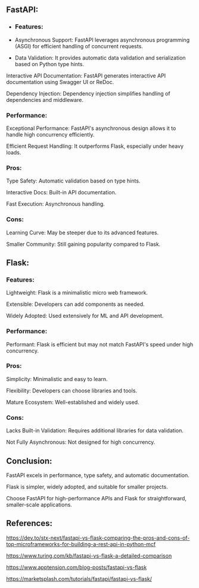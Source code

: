 ## FastAPI: 

 

 - ### Features: 
 
  - Asynchronous Support: FastAPI leverages asynchronous programming (ASGI) for efficient handling of concurrent requests. 
  
  - Data Validation: It provides automatic data validation and serialization based on Python type hints. 
  
  Interactive API Documentation: FastAPI generates interactive API documentation using Swagger UI or ReDoc. 
  
  Dependency Injection: Dependency injection simplifies handling of dependencies and middleware. 
 
  
 
 ### Performance: 
 
  Exceptional Performance: FastAPI's asynchronous design allows it to handle high concurrency efficiently. 
  
  Efficient Request Handling: It outperforms Flask, especially under heavy loads. 
 
  
 
 ### Pros: 
 
  Type Safety: Automatic validation based on type hints. 
  
  Interactive Docs: Built-in API documentation. 
  
  Fast Execution: Asynchronous handling. 
 
  
 
 ### Cons: 
 
  Learning Curve: May be steeper due to its advanced features. 
  
  Smaller Community: Still gaining popularity compared to Flask. 

  

 

## Flask:  

 

 ### Features: 
 
  Lightweight: Flask is a minimalistic micro web framework. 
  
  Extensible: Developers can add components as needed. 
  
  Widely Adopted: Used extensively for ML and API development. 
 
  
 
 ### Performance: 
 
  Performant: Flask is efficient but may not match FastAPI's speed under high concurrency. 
 
  
 
 ### Pros: 
 
  Simplicity: Minimalistic and easy to learn. 
  
  Flexibility: Developers can choose libraries and tools. 
  
  Mature Ecosystem: Well-established and widely used. 
 
  
 
 ### Cons: 
 
  Lacks Built-in Validation: Requires additional libraries for data validation. 
  
  Not Fully Asynchronous: Not designed for high concurrency. 

 

## Conclusion: 

 FastAPI excels in performance, type safety, and automatic documentation. 
 
 Flask is simpler, widely adopted, and suitable for smaller projects. 
 
 Choose FastAPI for high-performance APIs and Flask for straightforward, smaller-scale applications. 

 

## References: 

https://dev.to/stx-next/fastapi-vs-flask-comparing-the-pros-and-cons-of-top-microframeworks-for-building-a-rest-api-in-python-mcf 

  

https://www.turing.com/kb/fastapi-vs-flask-a-detailed-comparison 

  

https://www.apptension.com/blog-posts/fastapi-vs-flask 

  

https://marketsplash.com/tutorials/fastapi/fastapi-vs-flask/ 

 
